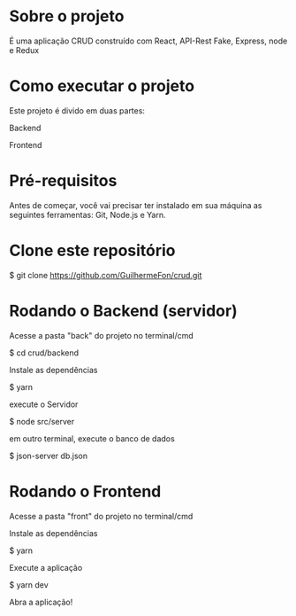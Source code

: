 # Sobre o projeto

É uma aplicação CRUD construído com React, API-Rest Fake, Express, node e Redux

# Como executar o projeto

Este projeto é divido em duas partes:

Backend

Frontend

# Pré-requisitos

Antes de começar, você vai precisar ter instalado em sua máquina as seguintes ferramentas: Git, Node.js e Yarn.


# Clone este repositório

$ git clone https://github.com/GuilhermeFon/crud.git

# Rodando o Backend (servidor)

Acesse a pasta "back" do projeto no terminal/cmd

$ cd crud/backend

Instale as dependências

$ yarn

execute o Servidor

$ node src/server

em outro terminal, execute o banco de dados

$ json-server db.json

# Rodando o Frontend 

Acesse a pasta "front" do projeto no terminal/cmd

Instale as dependências

$ yarn

Execute a aplicação

$ yarn dev

Abra a aplicação!
